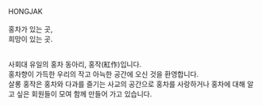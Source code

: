 HONGJAK<br><br>
홍차가 있는 곳,<br>
희망이 있는 곳.<br><br>
 
사회대 유일의 홍차 동아리, 홍작(紅作)입니다. <br>
홍차향이 가득한 우리의 작고 아늑한 공간에 오신 것을 환영합니다.<br>
살롱 홍작은 홍차와 다과를 즐기는 사교의 공간으로 홍차를 사랑하거나 홍차에 대해 알고 싶은 회원들이 모여 함께 만들어 가고 있습니다.<br><br>
